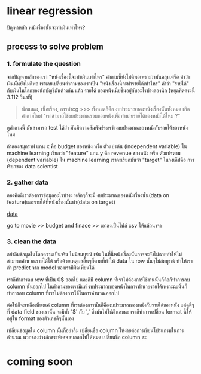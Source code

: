 # linear regression

ปัญหาหลัก หนังเรื่องนั้นจะทำเงินเท่าไหร?

## process to solve problem

### 1. formulate the question
จากปัญหาหลักของเรา "หนังเรื่องนี้จะทำเงินเท่าไหร" คำถามนี้ยังไม่ดีพอเพราะว่ามันคลุมเครือ คำว่าเงินนั้นยังไม่ดีพอ
เราเลยเปลี่ยนคำถามของเราเป็น "หนังเรื่องนี้จะทำรายได้เท่าไหร"
คำว่า "รายได้" กับเงินในโลกของนักบัญชีมันต่างกัน
แล้ว รายได้ ของหนังเนื่ยขึ้นอยู่กับอะไรบ้างลองนึก (หยุดคิดตรงนี้ 3.112 วินาที)
> นักแสดง, เนื้อเรื่อง, การทำcg >>> ทั้งหมดก็คือ งบประมาณของหนังเรื่องนั้นทั้งหมด
เกิดคำถามใหม่ "เราสามาถใช้งบประมาณรวมของหนังเพื่อทำนายรายได้ของหนังได้ไหม ?"

ดูคำถามนี้ มันสามารถ test ได้ว่า มันมีความสัมพันธ์ระหว่างงบประมาณของหนังกับรายได้ของหนังไหม

ถ้าลองสมุกราฟ แกน x คือ budget ของหนัง หรือ ตัวแปรต้น (independent variable) ใน machine learning เรียกว่า "feature"
        แกน y คือ revenue ของหนัง หรือ ตัวแปรตาม (dependent variable) ใน machine learning เราจะเรียกมันว่า "target"
ในวงเล็ปคือ การเรียกของ data scientist

### 2. gather data

ลองคิดดิเราต้องการข้อมูลอะไรบ้างง หลักๆก็จะมี งบประมาณของหนังเรื่องนั้น(data on feature)และรายได้ที่หนังเรื่องนั้นทำ(data on target)

[data](https://www.the-numbers.com/)

go to movie >> budget and finace >> เอาลงเป็นไฟล์ csv ให้แล้วนาจา

### 3. clean the data

อย่าลืมข้อมูลในโลกความเป็นจริง ไม่มีสมบูรณ์ เช่น ในที่นี้หนังเรื่องนั้นอาจจะยังไม่ฉายทำให้ไม่สามารถคำนวณรายได้ได้ หรือด้วยเหตุผลอื่นๆก็ตามที่ทำให้ data ใน row นั้นๆไม่สมบูรณ์
ทำให้เรากำ predict จาก model ของเรามีผิดเพี้ยนได้

เราก็ทำการลบ row ที่เป็น 0$ ออกไป
และก็มี column ที่เราไม่ต้องการใช้งานนั้นก็คือก็ทำการลบ column นั้นออกไป 
ในคำถามของเรามีแค่ งบประมาณของหนังในการทำนายรายได้เพราะฉะนั้นก็ทำการลบ column ที่เราไม่ต้องการใช้ในการคำนวณออกไป

ต่อไปก็จะเหลือเพียงแค่ column ที่เราต้องการนั้นก็คืองบประมาณของหนังกับรายได้ของหนัง
แต่ดูดีๆที่ data field ของเรานั้น จะมีทั้ง '$' กับ ',' ซึ่งมันไม่ใช่ตัวเลขนะ เราก็ทำการเปลี่ยน format นี้ให้อยู่ใน format ของตัวเลขดีๆนั้นเอง

เปลี่ยนข้อมูลใน column นั้นก็อย่าลืม เปลี่ยนชื่อ column ให้ง่ายต่อการเขียนโปรแกรมในการคำนวณ พวกช่องว่างอักขระพิเศษลบออกไปให้หมด เปลี่ยนชื่อ column สะ

# coming soon